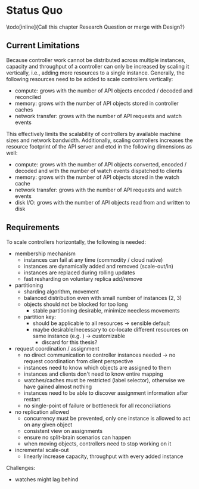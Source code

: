 # Status Quo

\todo[inline]{Call this chapter Research Question or merge with Design?}

## Current Limitations

Because controller work cannot be distributed across multiple instances, capacity and throughput of a controller can only be increased by scaling it vertically, i.e., adding more resources to a single instance.
Generally, the following resources need to be added to scale controllers vertically:

- compute: grows with the number of API objects encoded / decoded and reconciled
- memory: grows with the number of API objects stored in controller caches
- network transfer: grows with the number of API requests and watch events

This effectively limits the scalability of controllers by available machine sizes and network bandwidth.
Additionally, scaling controllers increases the resource footprint of the API server and etcd in the following dimensions as well:

- compute: grows with the number of API objects converted, encoded / decoded and with the number of watch events dispatched to clients
- memory: grows with the number of API objects stored in the watch cache
- network transfer: grows with the number of API requests and watch events
- disk I/O: grows with the number of API objects read from and written to disk

## Requirements

To scale controllers horizontally, the following is needed:

- membership mechanism
  - instances can fail at any time (commodity / cloud native)
  - instances are dynamically added and removed (scale-out/in)
  - instances are replaced during rolling updates
  - fast resharding on voluntary replica add/remove
- partitioning
  - sharding algorithm, movement
  - balanced distribution even with small number of instances (2, 3)
  - objects should not be blocked for too long
    - stable partitioning desirable, minimize needless movements
  - partition key:
    - should be applicable to all resources -> sensible default
    - maybe desirable/necessary to co-locate different resources on same instance (e.g. ) -> customizable
      - discard for this thesis?
- request coordination / assignment
  - no direct communication to controller instances needed -> no request coordination from client perspective
  - instances need to know which objects are assigned to them
  - instances and clients don't need to know entire mapping
  - watches/caches must be restricted (label selector), otherwise we have gained almost nothing
  - instances need to be able to discover assignment information after restart
  - no single-point of failure or bottleneck for all reconciliations
- no replication allowed
  - concurrency must be prevented, only one instance is allowed to act on any given object
  - consistent view on assignments
  - ensure no split-brain scenarios can happen
  - when moving objects, controllers need to stop working on it
- incremental scale-out
  - linearly increase capacity, throughput with every added instance

Challenges:

- watches might lag behind

